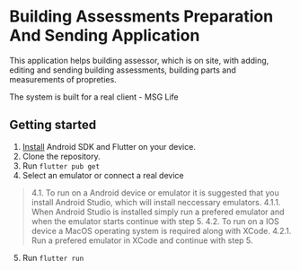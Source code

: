 # Building Assessments Preparation And Sending Application

This application helps building assessor, which is on site, with adding, editing and sending building assessments, building parts and measurements of propreties.

The system is built for a real client - MSG Life  

## Getting started

1. [Install](https://docs.flutter.dev/get-started/install) Android SDK and Flutter on your device. 
2. Clone the repository.
3. Run `flutter pub get`
4. Select an emulator or connect a real device
  > 4.1. To run on a Android device or emulator it is suggested that you install Android Studio, which will install neccessary emulators.
  > 4.1.1. When Android Studio is installed simply run a prefered emulator and when the emulator starts continue with step 5.
  > 4.2. To run on a IOS device a MacOS operating system is required along with XCode.
  > 4.2.1. Run a prefered emulator in XCode and continue with step 5.
5. Run `flutter run`


